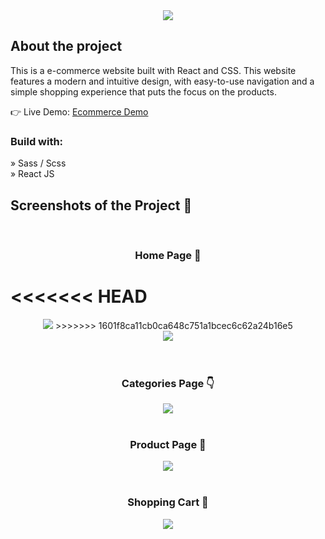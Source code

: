 <div align='center'><img src='https://github-production-user-asset-6210df.s3.amazonaws.com/133793148/265273958-adf98a2e-b44e-485a-83d3-bf67cd8ffef1.png'/></div>

<h2>About the project</h2>

<p>This is a e-commerce website built with React and CSS. This
website features a modern and intuitive design, with easy-to-use navigation and a
simple shopping experience that puts the focus on the products.</p>



👉 Live Demo: <a href='soon'>Ecommerce Demo</a>



<h3>Build with:</h3>

» Sass / Scss <br>
» React JS

<h2>Screenshots of the Project 📸</h2>
<br>
<h3 align='center'>Home Page 🏡</h3>

<<<<<<< HEAD
=======
<div align='center'>
<img src='https://github.com/ReggieLacrete/Electric-Car-Rentals/assets/133793148/b01acdf4-4b09-4fda-af1d-e058adcb4e5e'/>
>>>>>>> 1601f8ca11cb0ca648c751a1bcec6c62a24b16e5

<div align='center'>
<img src='https://github-production-user-asset-6210df.s3.amazonaws.com/133793148/265275841-373cff6e-b1e4-4e19-9a1d-806f97583832.png'/>
</div>

<br>
<br>
<h3 align='center'>Categories Page 👇</h3>

<div align='center'>
<img src='https://github-production-user-asset-6210df.s3.amazonaws.com/133793148/265275939-f41dc251-b746-4898-b0a9-1bdcf3c0ba2c.png'/>

<br>
<br>
<h3 align='center'>Product Page 🎁</h3>

<div align='center'>
<img src='https://github-production-user-asset-6210df.s3.amazonaws.com/133793148/265274526-9525db6c-1e48-4560-9d4f-b8bbc2fe0361.png'/>

<br>
<br>
<h3 align='center'>Shopping Cart 🛒</h3>

<div align='center'>
<img src='https://github-production-user-asset-6210df.s3.amazonaws.com/133793148/265274592-31c2bab5-7f96-4426-ab12-3d1882bda30f.png'/>
</div>




